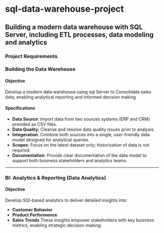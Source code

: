 # sql-data-warehouse-project
Building a modern data warehouse with SQL Server, including ETL processes, data modeling and analytics
---
### Project Requirements

### Building the Data Warehouse

#### Objective
Develop a modern data warehouse using sql Server to Consolidate sales data, enabling analytical reporting and informed decision making.

#### Specifications
- **Data Source**: Import data from two sources systems (ERP and CRM) provided as CSV files.
- **Data Quality**: Cleanse and resolve data quality issues prior to analysis.
- **Integeration**: Combine both sources into a single, user-friendly data model designed for analytical queries.
- **Scopes**: Focus on the latest dataset only; historization of data is not required.
- **Documentation**: Provide clear documentation of the data model to support both buisness stakeholders and analytics teams.

---
### BI: Analytics & Reporting (Data Analytics)

#### Objective
Develop SQl-based analytics to deliver detailed insights into:
- **Customer Behavior**
- **Product Performence**
- **Sales Trends**
  These insights empower stakeholders with key buisness metrics, enabling strategic decision-making.
